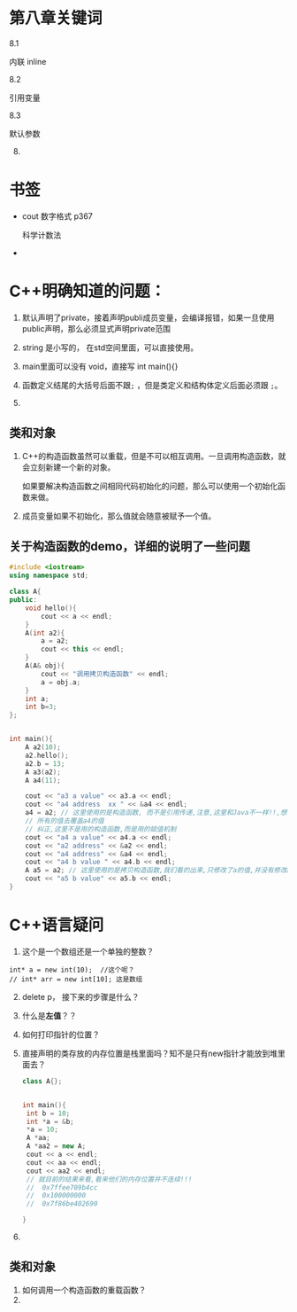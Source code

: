 # 第八章关键词

8.1 

内联 inline

8.2

引用变量

8.3 

默认参数

8.



# 书签

- cout 数字格式 p367

  科学计数法

- 

# C++明确知道的问题：

1. 默认声明了private，接着声明publi成员变量，会编译报错，如果一旦使用public声明，那么必须显式声明private范围
2. string 是小写的， 在std空间里面，可以直接使用。
3. main里面可以没有 void，直接写 int main(){}

4. 函数定义结尾的大括号后面不跟`;` ，但是类定义和结构体定义后面必须跟 `;`。
5. 



## 类和对象

1. C++的构造函数虽然可以重载，但是不可以相互调用。一旦调用构造函数，就会立刻新建一个新的对象。

   如果要解决构造函数之间相同代码初始化的问题，那么可以使用一个初始化函数来做。

2. 成员变量如果不初始化，那么值就会随意被赋予一个值。



## 关于构造函数的demo，详细的说明了一些问题

```c++
#include <iostream>
using namespace std;

class A{
public:
	void hello(){
		cout << a << endl;
	}
	A(int a2){
		a = a2;
		cout << this << endl;
	}
	A(A& obj){
		cout << "调用拷贝构造函数" << endl;
		a = obj.a;
	}
	int a;
	int b=3;
};


int main(){
	A a2(10);
	a2.hello();
	a2.b = 13;
	A a3(a2);
	A a4(11);

	cout << "a3 a value" << a3.a << endl;
	cout << "a4 address  xx " << &a4 << endl;
	a4 = a2; // 这里使用的是构造函数, 而不是引用传递,注意,这里和Java不一样!!,想专门使用引用,请使用 & 声明一个变量, 这里使用a2
	// 所有的值去覆盖a4的值
	// 纠正,这里不是用的构造函数,而是用的赋值机制
	cout << "a4 a value" << a4.a << endl;
	cout << "a2 address" << &a2 << endl;
	cout << "a4 address" << &a4 << endl;
	cout << "a4 b value " << a4.b << endl;
	A a5 = a2; // 这里使用的是拷贝构造函数,我们看的出来,只修改了a的值,并没有修改b的值.
	cout << "a5 b value" << a5.b << endl;
}
```









# C++语言疑问

1. 这个是一个数组还是一个单独的整数？

```
int* a = new int(10);  //这个呢？
// int* arr = new int[10]; 这是数组
```

2. delete p， 接下来的步骤是什么？

3. 什么是**左值**？？

4. 如何打印指针的位置？

5. 直接声明的类存放的内存位置是栈里面吗？知不是只有new指针才能放到堆里面去？

   ```c++
   class A{};
   
   
   int main(){
   	int b = 10;
   	int *a = &b;
   	*a = 10;
   	A *aa;
   	A *aa2 = new A;
   	cout << a << endl;
   	cout << aa << endl;
   	cout << aa2 << endl;
   	// 就目前的结果来看,看来他们的内存位置并不连续!!!
   	//	0x7ffee709b4cc
   	//	0x100000000
   	//	0x7f86be402690
   
   }
   ```

6. 

## 类和对象

1. 如何调用一个构造函数的重载函数？
2. 



